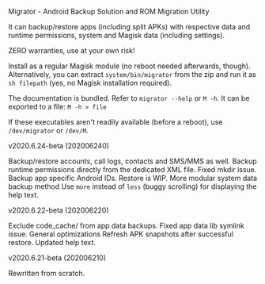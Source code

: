 Migrator - Android Backup Solution and ROM Migration Utility

It can backup/restore apps (including split APKs) with respective data and runtime permissions, system and Magisk data (including settings).

ZERO warranties, use at your own risk!

Install as a regular Magisk module (no reboot needed afterwards, though).
Alternatively, you can extract `system/bin/migrator` from the zip and run it as `sh filepath` (yes, no Magisk installation required).

The documentation is bundled.
Refer to `migrator --help` or `M -h`.
It can be exported to a file: `M -h > file`

If these executables aren't readily available (before a reboot), use `/dev/migrator` or `/dev/M`.


v2020.6.24-beta (202006240)

Backup/restore accounts, call logs, contacts and SMS/MMS as well.
Backup runtime permissions directly from the dedicated XML file.
Fixed mkdir issue.
Backup app specific Android IDs. Restore is WIP.
More modular system data backup method
Use `more` instead of `less` (buggy scrolling) for displaying the help text.


v2020.6.22-beta (202006220)

Exclude code_cache/ from app data backups.
Fixed app data lib symlink issue.
General optimizations
Refresh APK snapshots after successful restore.
Updated help text.


v2020.6.21-beta (202006210)

Rewritten from scratch.
